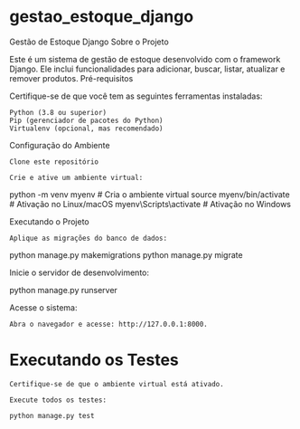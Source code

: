 # gestao_estoque_django


Gestão de Estoque Django
Sobre o Projeto

Este é um sistema de gestão de estoque desenvolvido com o framework Django. Ele inclui funcionalidades para adicionar, buscar, listar, atualizar e remover produtos.
Pré-requisitos

Certifique-se de que você tem as seguintes ferramentas instaladas:

    Python (3.8 ou superior)
    Pip (gerenciador de pacotes do Python)
    Virtualenv (opcional, mas recomendado)

Configuração do Ambiente

    Clone este repositório

    Crie e ative um ambiente virtual:

python -m venv myenv  # Cria o ambiente virtual
source myenv/bin/activate  # Ativação no Linux/macOS
myenv\Scripts\activate     # Ativação no Windows


Executando o Projeto

    Aplique as migrações do banco de dados:

python manage.py makemigrations
python manage.py migrate

Inicie o servidor de desenvolvimento:

python manage.py runserver

Acesse o sistema:

    Abra o navegador e acesse: http://127.0.0.1:8000.



# Executando os Testes

    Certifique-se de que o ambiente virtual está ativado.

    Execute todos os testes:

    python manage.py test